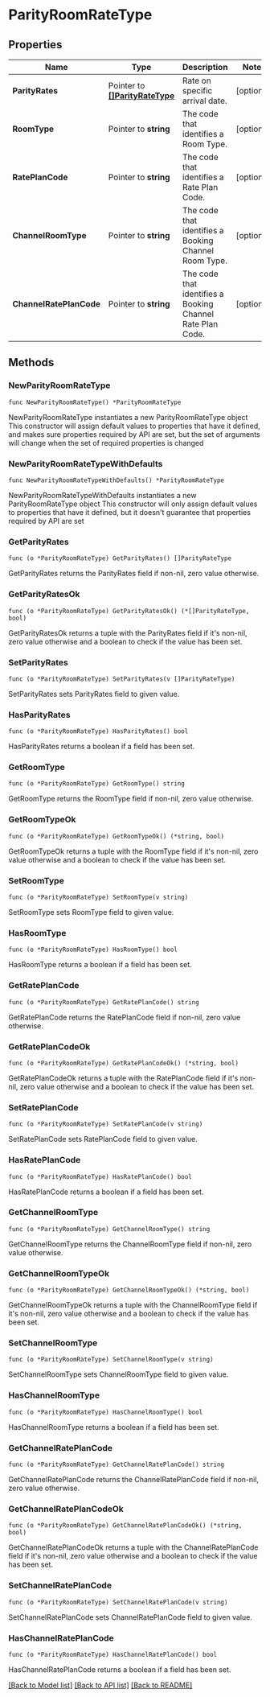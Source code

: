 # ParityRoomRateType

## Properties

Name | Type | Description | Notes
------------ | ------------- | ------------- | -------------
**ParityRates** | Pointer to [**[]ParityRateType**](ParityRateType.md) | Rate on specific arrival date. | [optional] 
**RoomType** | Pointer to **string** | The code that identifies a Room Type. | [optional] 
**RatePlanCode** | Pointer to **string** | The code that identifies a Rate Plan Code. | [optional] 
**ChannelRoomType** | Pointer to **string** | The code that identifies a Booking Channel Room Type. | [optional] 
**ChannelRatePlanCode** | Pointer to **string** | The code that identifies a Booking Channel Rate Plan Code. | [optional] 

## Methods

### NewParityRoomRateType

`func NewParityRoomRateType() *ParityRoomRateType`

NewParityRoomRateType instantiates a new ParityRoomRateType object
This constructor will assign default values to properties that have it defined,
and makes sure properties required by API are set, but the set of arguments
will change when the set of required properties is changed

### NewParityRoomRateTypeWithDefaults

`func NewParityRoomRateTypeWithDefaults() *ParityRoomRateType`

NewParityRoomRateTypeWithDefaults instantiates a new ParityRoomRateType object
This constructor will only assign default values to properties that have it defined,
but it doesn't guarantee that properties required by API are set

### GetParityRates

`func (o *ParityRoomRateType) GetParityRates() []ParityRateType`

GetParityRates returns the ParityRates field if non-nil, zero value otherwise.

### GetParityRatesOk

`func (o *ParityRoomRateType) GetParityRatesOk() (*[]ParityRateType, bool)`

GetParityRatesOk returns a tuple with the ParityRates field if it's non-nil, zero value otherwise
and a boolean to check if the value has been set.

### SetParityRates

`func (o *ParityRoomRateType) SetParityRates(v []ParityRateType)`

SetParityRates sets ParityRates field to given value.

### HasParityRates

`func (o *ParityRoomRateType) HasParityRates() bool`

HasParityRates returns a boolean if a field has been set.

### GetRoomType

`func (o *ParityRoomRateType) GetRoomType() string`

GetRoomType returns the RoomType field if non-nil, zero value otherwise.

### GetRoomTypeOk

`func (o *ParityRoomRateType) GetRoomTypeOk() (*string, bool)`

GetRoomTypeOk returns a tuple with the RoomType field if it's non-nil, zero value otherwise
and a boolean to check if the value has been set.

### SetRoomType

`func (o *ParityRoomRateType) SetRoomType(v string)`

SetRoomType sets RoomType field to given value.

### HasRoomType

`func (o *ParityRoomRateType) HasRoomType() bool`

HasRoomType returns a boolean if a field has been set.

### GetRatePlanCode

`func (o *ParityRoomRateType) GetRatePlanCode() string`

GetRatePlanCode returns the RatePlanCode field if non-nil, zero value otherwise.

### GetRatePlanCodeOk

`func (o *ParityRoomRateType) GetRatePlanCodeOk() (*string, bool)`

GetRatePlanCodeOk returns a tuple with the RatePlanCode field if it's non-nil, zero value otherwise
and a boolean to check if the value has been set.

### SetRatePlanCode

`func (o *ParityRoomRateType) SetRatePlanCode(v string)`

SetRatePlanCode sets RatePlanCode field to given value.

### HasRatePlanCode

`func (o *ParityRoomRateType) HasRatePlanCode() bool`

HasRatePlanCode returns a boolean if a field has been set.

### GetChannelRoomType

`func (o *ParityRoomRateType) GetChannelRoomType() string`

GetChannelRoomType returns the ChannelRoomType field if non-nil, zero value otherwise.

### GetChannelRoomTypeOk

`func (o *ParityRoomRateType) GetChannelRoomTypeOk() (*string, bool)`

GetChannelRoomTypeOk returns a tuple with the ChannelRoomType field if it's non-nil, zero value otherwise
and a boolean to check if the value has been set.

### SetChannelRoomType

`func (o *ParityRoomRateType) SetChannelRoomType(v string)`

SetChannelRoomType sets ChannelRoomType field to given value.

### HasChannelRoomType

`func (o *ParityRoomRateType) HasChannelRoomType() bool`

HasChannelRoomType returns a boolean if a field has been set.

### GetChannelRatePlanCode

`func (o *ParityRoomRateType) GetChannelRatePlanCode() string`

GetChannelRatePlanCode returns the ChannelRatePlanCode field if non-nil, zero value otherwise.

### GetChannelRatePlanCodeOk

`func (o *ParityRoomRateType) GetChannelRatePlanCodeOk() (*string, bool)`

GetChannelRatePlanCodeOk returns a tuple with the ChannelRatePlanCode field if it's non-nil, zero value otherwise
and a boolean to check if the value has been set.

### SetChannelRatePlanCode

`func (o *ParityRoomRateType) SetChannelRatePlanCode(v string)`

SetChannelRatePlanCode sets ChannelRatePlanCode field to given value.

### HasChannelRatePlanCode

`func (o *ParityRoomRateType) HasChannelRatePlanCode() bool`

HasChannelRatePlanCode returns a boolean if a field has been set.


[[Back to Model list]](../README.md#documentation-for-models) [[Back to API list]](../README.md#documentation-for-api-endpoints) [[Back to README]](../README.md)


